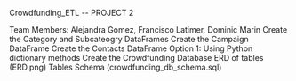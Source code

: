 Crowdfunding_ETL -- PROJECT 2

Team Members: Alejandra Gomez, Francisco Latimer, Dominic Marin
Create the Category and Subcateogry DataFrames
Create the Campaign DataFrame
Create the Contacts DataFrame
Option 1: Using Python dictionary methods
Create the Crowdfunding Database
ERD of tables (ERD.png)
Tables Schema (crowdfunding_db_schema.sql)
